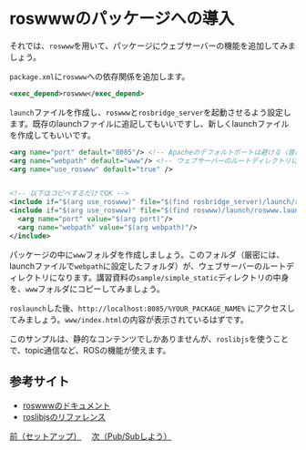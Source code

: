 # roswwwのパッケージへの導入
それでは、`roswww`を用いて、パッケージにウェブサーバーの機能を追加してみましょう。

`package.xml`に`roswww`への依存関係を追加します。
```xml
<exec_depend>roswww</exec_depend>
```

`launch`ファイルを作成し、`roswww`と`rosbridge_server`を起動させるよう設定します。既存のlaunchファイルに追記してもいいですし、新しくlaunchファイルを作成してもいいです。
```xml
<arg name="port" default="8085"/> <!-- Apacheのデフォルトポートは避ける（普通は80） -->
<arg name="webpath" default="www"/> <!-- ウェブサーバーのルートディレクトリにするフォルダへの相対パス -->
<arg name="use_roswww" default="true" />


<!-- 以下はコピペするだけでOK -->
<include if="$(arg use_roswww)" file="$(find rosbridge_server)/launch/rosbridge_websocket.launch" />
<include if="$(arg use_roswww)" file="$(find roswww)/launch/roswww.launch">
  <arg name="port" value="$(arg port)"/>
  <arg name="webpath" value="$(arg webpath)"/>
</include>
```

パッケージの中に`www`フォルダを作成しましょう。このフォルダ（厳密には、launchファイルで`webpath`に設定したフォルダ）が、ウェブサーバーのルートディレクトリになります。講習資料の`sample/simple_static`ディレクトリの中身を、`www`フォルダにコピーしてみましょう。

`roslaunch`した後、`http://localhost:8085/%YOUR_PACKAGE_NAME%` にアクセスしてみましょう。`www/index.html`の内容が表示されているはずです。

このサンプルは、静的なコンテンツでしかありませんが、`roslibjs`を使うことで、topic通信など、ROSの機能が使えます。


## 参考サイト
- [roswwwのドキュメント](https://docs.ros.org/en/indigo/api/roswww/html/)
- [roslibjsのリファレンス](https://robotwebtools.github.io/roslibjs)

[前（セットアップ）](setup.md)
　[次（Pub/Subしよう）](pubsub.md)